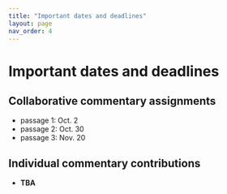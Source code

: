 ```yaml
---
title: "Important dates and deadlines"
layout: page
nav_order: 4
---
```



# Important dates and deadlines


## Collaborative commentary assignments

- passage 1: Oct. 2
- passage  2: Oct. 30
- passage  3:  Nov. 20


## Individual commentary contributions

- **TBA**